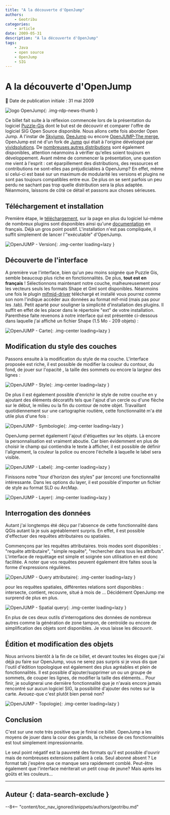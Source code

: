 ```yaml
---
title: "A la découverte d'OpenJump"
authors:
    - Geotribu
categories:
    - article
date: 2009-05-31
description: "A la découverte d'OpenJump"
tags:
    - Java
    - open source
    - OpenJump
    - SIG
---
```


# A la découverte d'OpenJump

:calendar: Date de publication initiale : 31 mai 2009

![logo OpenJump](https://cdn.geotribu.fr/img/logos-icones/logiciels_librairies/openjump.png "logo OpenJump"){: .img-rdp-news-thumb }

Ce billet fait suite à la réflexion commencée lors de la présentation du logiciel [Puzzle-Gis](http://geotribu.net/node/117) dont le but est de découvrir et comparer l'offre de logiciel SIG Open Source disponible. Nous allons cette fois aborder Open Jump. A l'instar de [Skyjump](http://skyjumpgis.org/), [DeeJump](http://www.lat-lon.de/latlon/portal/media-type/html/user/anon/page/default.psml/js_pane/produkte%2Csub_produkte_deeJUMP) ou encore [OpenJUMP-The merge](http://www.projet-sigle.org/), OpenJump est né d'un fork de [Jump](http://www.jump-project.org/) qui était à l'origine développé par [vividsolutions](http://www.vividsolutions.com/). De [nombreuses autres distributions](http://openjump.org/wiki/show/OpenJUMPs+Family) sont également disponibles, attention néanmoins à vérifier qu'elles soient toujours en développement. Avant même de commencer la présentation, une question me vient à l'esprit : cet éparpillement des distributions, des ressources et contributions ne sont-elles pas préjudiciables à OpenJump? En effet, même si celui-ci est basé sur un maximum de modularité les versions et plugins ne sont pas toujours compatibles entre eux. De plus on se sent parfois un peu perdu ne sachant pas trop quelle distribution sera la plus adaptée. Néanmoins, laissons de côté ce détail et passons aux choses sérieuses.

## Téléchargement et installation

Première étape, le [téléchargement](http://sourceforge.net/project/showfiles.php?group_id=118054), sur la page en plus du logiciel lui-même de nombreux plugins sont disponibles ainsi qu'une [documentation](http://sourceforge.net/project/showfiles.php?group_id=118054&package_id=209987&release_id=598577) en français. Déjà un gros point positif. L'installation n'est pas compliquée, il suffit simplement de lancer l'"exécutable" d'OpenJump.

![OpenJUMP - Version](https://cdn.geotribu.fr/img/articles-blog-rdp/articles/2009/version.png "OpenJUMP - Version"){: .img-center loading=lazy }

## Découverte de l'interface

A première vue l'interface, bien qu'un peu moins soignée que Puzzle Gis, semble beaucoup plus riche en fonctionnalités. De plus, **tout est en français** ! Sélectionnons maintenant notre couche, malheureusement pour les vecteurs seuls les formats Shape et Gml sont disponibles. Néanmoins une fois le plugin [mifmid-driver](http://geo.michaelm.free.fr/spip.php?article10) téléchargé et installé vous pourrez comme son nom l'indique accéder aux données au format mif-mid (mais pas pour les .tab). Petit aparté pour souligner la simplicité d'installation des plugins. Il suffit en effet de les placer dans le répertoire "ext" de votre installation.  
Parenthèse faite revenons à notre interface qui est présentée ci-dessous dans laquelle j'ai affiché un fichier Shape (1.5 Mo - 209 objets) :

![OpenJUMP - Carte](https://cdn.geotribu.fr/img/articles-blog-rdp/articles/2009/carte.png "OpenJUMP - Carte"){: .img-center loading=lazy }

## Modification du style des couches

Passons ensuite à la modification du style de ma couche. L'interface proposée est riche, il est possible de modifier la couleur du contour, du fond, de jouer sur l'opacité , la taille des sommets ou encore la largeur des lignes :

![OpenJUMP - Style](https://cdn.geotribu.fr/img/articles-blog-rdp/articles/2009/style.png "OpenJUMP - Style"){: .img-center loading=lazy }

De plus il est également possible d'enrichir le style de notre couche en y ajoutant des éléments décoratifs tels que l'ajout d'un cercle ou d'une flèche sur le début, le milieu ou la fin du contour de notre objet. Travaillant quotidiennement sur une cartographie routière, cette fonctionnalité m'a été utile plus d'une fois :

![OpenJUMP - Symbologie](https://cdn.geotribu.fr/img/articles-blog-rdp/articles/2009/style2.png "OpenJUMP - Symbologie"){: .img-center loading=lazy }

OpenJump permet également l'ajout d'étiquettes sur les objets. Là encore la personnalisation est vraiment aboutie. Car bien évidemment en plus de choisir le champ qui contiendra le texte à afficher, il est possible de définir l'alignement, la couleur la police ou encore l'échelle à laquelle le label sera visible.

![OpenJUMP - Label](https://cdn.geotribu.fr/img/articles-blog-rdp/articles/2009/label.png "OpenJUMP - Label"){: .img-center loading=lazy }

Finissons notre "tour d'horizon des styles" par (encore) une fonctionnalité intéressante. Dans les options du layer, il est possible d'importer un fichier de style au format SLD ou ArcMap.

![OpenJUMP - Layer](https://cdn.geotribu.fr/img/articles-blog-rdp/articles/2009/layer.png "OpenJUMP - Layer"){: .img-center loading=lazy }

## Interrogation des données

Autant j'ai longtemps été déçu par l'absence de cette fonctionnalité dans QGis autant là je suis agréablement surpris. En effet, il est possible d'effectuer des requêtes attributaires ou spatiales.

Commençons par les requêtes attributaires. trois modes sont disponibles : "requête attributaire", "simple requête", "rechercher dans tous les attributs". L'interface de requêtage est simple et soignée son utilisation en est donc facilitée. A noter que vos requêtes peuvent également être faites sous la forme d'expressions régulières.

![OpenJUMP - Query attributaire](https://cdn.geotribu.fr/img/articles-blog-rdp/articles/2009/query_attributaire.png "OpenJUMP - Query attributaire"){: .img-center loading=lazy }

pour les requêtes spatiales, différentes relations sont disponibles : intersecte, contient, recouvre, situé à mois de ... Décidément OpenJump me surprend de plus en plus.

![OpenJUMP - Spatial query](https://cdn.geotribu.fr/img/articles-blog-rdp/articles/2009/plugins/spatial_query.png "OpenJUMP - Spatial query"){: .img-center loading=lazy }

En plus de ces deux outils d'interrogations des données de nombreux autres comme la génération de zone tampon, de centroïde ou encore de simplification des objets sont disponibles. Je vous laisse les découvrir.

## Édition et modification des objets

Nous arrivons bientôt à la fin de ce billet, et devant toutes les éloges que j'ai déjà pu faire sur OpenJump, vous ne serez pas surpris si je vous dis que l'outil d'édition topologique est également des plus agréables et plein de fonctionnalités. Il est possible d'ajouter/supprimer un ou un groupe de sommets, de couper les lignes, de modifier la taille des éléments... Pour finir, je soulignerai une dernière fonctionnalité que je n'avais encore jamais rencontré sur aucun logiciel SIG, la possibilité d'ajouter des notes sur la carte. Avouez-que c'est plutôt bien pensé non?

![OpenJUMP - Topologie](https://cdn.geotribu.fr/img/articles-blog-rdp/articles/2009/topologie.png "OpenJUMP - Topologie"){: .img-center loading=lazy }

## Conclusion

C'est sur une note très positive que je finirai ce billet. OpenJump a les moyens de jouer dans la cour des grands, la richesse de ces fonctionnalités est tout simplement impressionnante.

Le seul point négatif est la pauvreté des formats qu'il est possible d'ouvrir mais de nombreuses extensions pallient à cela. Seul abonné absent ? Le format tab j'espère que ce manque sera rapidement comblé. Peut-être également que l'interface mériterait un petit coup de jeune?  Mais après les goûts et les couleurs...

----

## Auteur {: data-search-exclude }

--8<-- "content/toc_nav_ignored/snippets/authors/geotribu.md"
